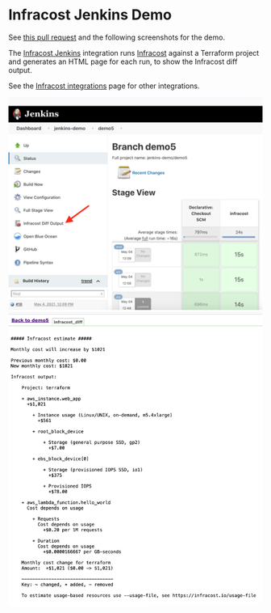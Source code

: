# Infracost Jenkins Demo

See [this pull request](https://github.com/infracost/jenkins-demo/pull/2) and the following screenshots for the demo.

The [Infracost Jenkins](https://github.com/infracost/infracost-jenkins/) integration runs [Infracost](https://infracost.io) against a Terraform project and generates an HTML page for each run, to show the Infracost diff output.

See the [Infracost integrations](https://www.infracost.io/docs/integrations/cicd) page for other integrations.

<img src="infracost_menu_option.png" width=557 alt="Example screenshot1" />

<img src="infracost_diff.png" width=557 alt="Example screenshot2" />
